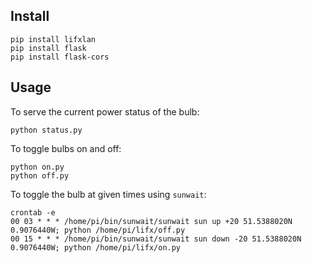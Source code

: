 Install
-------

    pip install lifxlan
    pip install flask
    pip install flask-cors


Usage
-----

To serve the current power status of the bulb:

    python status.py

To toggle bulbs on and off:

    python on.py
    python off.py

To toggle the bulb at given times using `sunwait`:

    crontab -e
    00 03 * * * /home/pi/bin/sunwait/sunwait sun up +20 51.5388020N 0.9076440W; python /home/pi/lifx/off.py
    00 15 * * * /home/pi/bin/sunwait/sunwait sun down -20 51.5388020N 0.9076440W; python /home/pi/lifx/on.py
